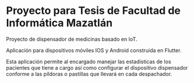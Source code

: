 # Proyecto para Tesis de Facultad de Informática Mazatlán

Proyecto de dispensador de medicinas basado en IoT.

Aplicación para dispositivos móviles IOS y Android construida en Flutter.

Esta aplicación permite al encargado manejar las estadisticas de los pacientes que tiene a cargo así como configurar el dispositivo dispensador conforme a las píldoras o pastillas que llevará en cada despachador.